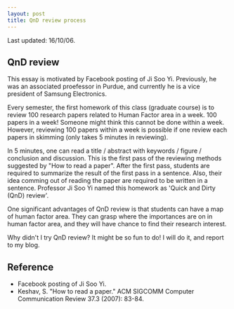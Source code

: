 ```yaml
---
layout: post
title: QnD review process  
---
```


Last updated: 16/10/06. 

## QnD review 

This essay is motivated by Facebook posting of Ji Soo Yi. Previously, he was an associated proefessor in Purdue, and currently he is a vice president of Samsung Electronics. 

Every semester, the first homework of this class (graduate course) is to review 100 research papers related to Human Factor area in a week. 100 papers in a week! Someone might think this cannot be done within a week. However, reviewing 100 papers within a week is possible if one review each papers in skimming (only takes 5 minutes in reviewing). 

In 5 minutes, one can read a title / abstract with keywords / figure / conclusion and discussion. This is the first pass of the reviewing methods suggested by "How to read a paper". After the first pass, students are required to summarize the result of the first pass in a sentence. Also, their idea comming out of reading the paper are required to be written in a sentence. Professor Ji Soo Yi named this homework as 'Quick and Dirty (QnD) review'. 

One significant advantages of QnD review is that students can have a map of human factor area. They can grasp where the importances are on in human factor area, and they will have chance to find their research interest. 

Why didn't I try QnD review? It might be so fun to do! I will do it, and report to my blog.

## Reference 

* Facebook posting of Ji Soo Yi.
* Keshav, S. "How to read a paper." ACM SIGCOMM Computer Communication Review 37.3 (2007): 83-84.
